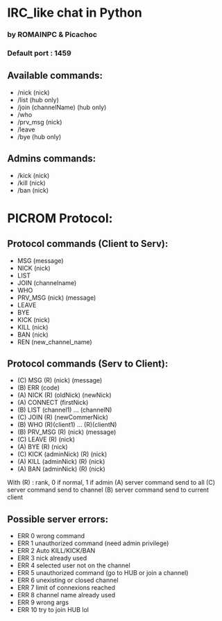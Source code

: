 # IRC_like chat in Python

### by ROMAINPC & Picachoc

### Default port : 1459


## Available commands:

- /nick (nick)
- /list (hub only)
- /join (channelName) (hub only)
- /who
- /prv_msg (nick)
- /leave
- /bye (hub only)

## Admins commands:
- /kick (nick)
- /kill (nick)
- /ban (nick)

# PICROM Protocol:
## Protocol commands (Client to Serv):
- MSG (message)
- NICK (nick)
- LIST
- JOIN (channelname)
- WHO
- PRV_MSG (nick) (message)
- LEAVE
- BYE
- KICK (nick)
- KILL (nick)
- BAN (nick)
- REN (new_channel_name)

## Protocol commands (Serv to Client):
- (C) MSG (R) (nick) (message)
- (B) ERR (code)
- (A) NICK (R) (oldNick) (newNick)
- (A) CONNECT (firstNick)
- (B) LIST (channel1) ... (channelN)
- (C) JOIN (R) (newCommerNick)
- (B) WHO (R)(client1) ... (R)(clientN)
- (B) PRV_MSG (R) (nick) (message)
- (C) LEAVE (R) (nick)
- (A) BYE (R) (nick)
- (C) KICK (adminNick) (R) (nick)
- (A) KILL (adminNick) (R) (nick)
- (A) BAN (adminNick) (R) (nick)

With (R) : rank, 0 if normal, 1 if admin
(A) server command send to all
(C) server command send to channel
(B) server command send to current client

## Possible server errors:
- ERR 0  wrong command
- ERR 1  unauthorized command (need admin privilege)
- ERR 2  Auto KILL/KICK/BAN
- ERR 3  nick already used
- ERR 4  selected user not on the channel
- ERR 5  unauthorized command (go to HUB or join a channel)
- ERR 6  unexisting or closed channel
- ERR 7  limit of connexions reached
- ERR 8  channel name already used
- ERR 9 wrong args
- ERR 10 try to join HUB lol
